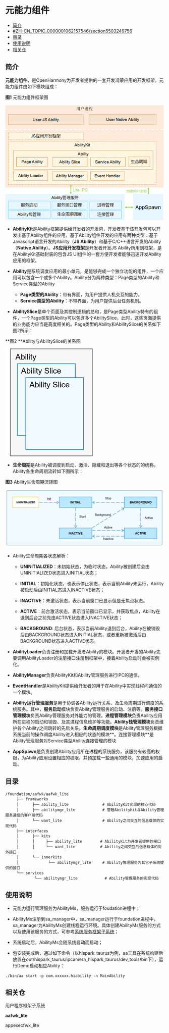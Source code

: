 # 元能力组件<a name="ZH-CN_TOPIC_0000001062157546"></a>

-   [简介](#section11660541593)
-   [\#ZH-CN\_TOPIC\_0000001062157546/section5503249756](#section5503249756)
-   [目录](#section1464106163817)
-   [使用说明](#section1954314201620)
-   [相关仓](#section93061357133720)

## 简介<a name="section11660541593"></a>

**元能力组件**，是OpenHarmony为开发者提供的一套开发鸿蒙应用的开发框架。元能力组件由如下模块组成：

**图1**  元能力组件框架图

![](figures/zh-cn_image_0000001133175707.png)

-   **AbilityKit**是Ability框架提供给开发者的开发包，开发者基于该开发包可以开发出基于Ability组件的应用。基于Ability组件开发的应用有两种类型：基于Javascript语言开发的Ability（**JS Ability**）和基于C/C++语言开发的Ability（**Native Ability**）。**JS应用开发框架**是开发者开发JS Ability所用到框架，是在AbilityKit基础封装的包含JS UI组件的一套方便开发者能够迅速开发Ability应用的框架。
-   **Ability**是系统调度应用的最小单元，是能够完成一个独立功能的组件，一个应用可以包含一个或多个Ability。Ability分为两种类型：Page类型的Ability和Service类型的Ability
    -   **Page类型的Ability**：带有界面，为用户提供人机交互的能力。
    -   **Service类型的Ability**：不带界面，为用户提供后台任务机制。

-   **AbilitySlice**是单个页面及其控制逻辑的总和，是Page类型Ability特有的组件，一个Page类型的Ability可以包含多个AbilitySlice，此时，这些页面提供的业务能力应当是高度相关的。Page类型的Ability和AbilitySlice的关系如下图2所示：

**图2 **Ability与AbilitySlice的关系图

![](figures/zh-cn_image_0000001085773976.gif)

-   **生命周期**是Ability被调度到启动、激活、隐藏和退出等各个状态的的统称。Ability各生命周期流转如下图所示：

**图3**  Ability生命周期流转图

![](figures/zh-cn_image_0000001086697634.png)

-   Ability生命周期各状态解析：
    -   **UNINITIALIZED**：未初始状态，为临时状态，Ability被创建后会由UNINITIALIZED状态进入INITIAL状态；

    -   **INITIAL**：初始化状态，也表示停止状态，表示当前Ability未运行，Ability被启动后由INITIAL态进入INACTIVE状态；

    -   **INACTIVE**：未激活状态，表示当前窗口已显示但是无焦点状态。

    -   **ACTIVE**：前台激活状态，表示当前窗口已显示，并获取焦点，Ability在退到后台之前先由ACTIVE状态进入INACTIVE状态；

    -   **BACKGROUND**: 后台状态，表示当前Ability退到后台，Ability在被销毁后由BACKGROUND状态进入INITIAL状态，或者重新被激活后由BACKGROUND状态进入ACTIVE状态。

-   **AbilityLoader**负责注册和加载开发者Ability的模块。开发者开发的Ability先要调用AbilityLoader的注册接口注册到框架中，接着Ability启动时会被实例化。
-   **AbilityManager**负责AbilityKit和Ability管理服务进行IPC的通信。
-   **EventHandler**是AbilityKit提供给开发者的用于在Ability中实现线程间通信的一个模块。
-   **Ability运行管理服务**是用于协调各Ability运行关系、及生命周期进行调度的系统服务。其中，**服务启动**模块负责Ability管理服务的启动、注册等。**服务接口管理模块**负责Ability管理服务对外能力的管理。**进程管理模块**负责Ability应用所在进程的启动和销毁、及其进程信息维护等功能。**Ability栈管理模块**负责维护各个Ability之间跳转的先后关系。**生命周期调度模块**是Ability管理服务根据系统当前的操作调度Ability进入相应的状态的模块**。连接管理模块**是Ability管理服务对Service类型Ability连接管理的模块
-   **AppSpawn**是负责创建Ability应用所在进程的系统服务，该服务有较高的权限，为Ability应用设置相应的权限，并预加载一些通用的模块，加速应用的启动。

## 目录<a name="section1464106163817"></a>

```
/foundation/aafwk/aafwk_lite
     ├── frameworks
     │      ├── ability_lite               # AbilityKit实现的核心代码
     │      ├── abilitymgr_lite            # 管理AbilityKit与Ability管理服务通信的客户端代码
     │      └── want_lite                  # Ability之间交互的信息载体的实现代码
     ├── interfaces
     │      ├── kits
     │      │     ├── ability_lite        # AbilityKit为开发者提供的接口
     │      │     └── want_lite           # Ability之间交互的信息载体的对外接口
     │      └── innerkits
     │             └── abilitymgr_lite     # Ability管理服务为其它子系统提供的接口
     └── services
             └── abilitymgr_lite            # Ability管理服务的实现代码
```

## 使用说明<a name="section1954314201620"></a>

-   元能力运行管理服务为AbilityMs，服务运行于foudation进程中；
-   AbilityMs注册到sa\_manager中，sa\_manager运行于foundation进程中，sa\_manager为AbilityMs创建线程运行环境。具体创建AbilityMs服务的方式以及使用该服务的方式，可参考[系统服务框架子系统](zh-cn_topic_0000001051589563.md)；
-   系统启动后，AbilityMs会随系统启动而启动；

-   包安装完成后，通过如下命令（以hispark\_taurus为例，aa工具在系统构建后放置在out/hispark\_taurus/ipcamera\_hispark\_taurus/dev\_tools/bin下），运行Demo启动相应Ability：

```
./bin/aa start -p com.xxxxxx.hiability -n MainAbility
```

## 相关仓<a name="section93061357133720"></a>

用户程序框架子系统

**aafwk\_lite**

appexecfwk\_lite

